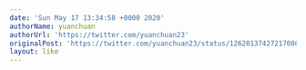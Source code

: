 ```yaml
---
date: 'Sun May 17 13:34:58 +0000 2020'
authorName: yuanchuan
authorUrl: 'https://twitter.com/yuanchuan23'
originalPost: 'https://twitter.com/yuanchuan23/status/1262013742721708033'
layout: like
---
```

